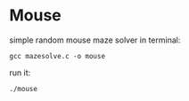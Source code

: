 # Mouse
simple random mouse maze solver in terminal:
	
	gcc mazesolve.c -o mouse

run it:

	./mouse


